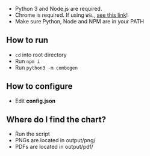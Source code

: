 *   Python 3 and Node.js are required.
*   Chrome is required. If using `WSL`, [see this link](https://scottspence.com/posts/use-chrome-in-ubuntu-wsl)!
*   Make sure Python, Node and NPM are in your PATH

## How to run

*   `cd` into root directory
*   Run `npm i`
*   Run `python3 -m combogen`

## How to configure

*   Edit **config.json**

## Where do I find the chart?

*   Run the script
*   PNGs are located in output/png/
*   PDFs are located in output/pdf/
